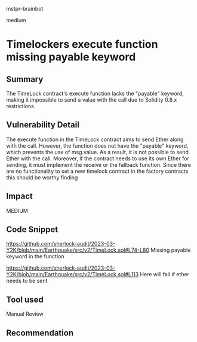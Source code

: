 mstpr-brainbot

medium

# Timelockers execute function missing payable keyword

## Summary
The TimeLock contract's execute function lacks the "payable" keyword, making it impossible to send a value with the call due to Solidity 0.8.x restrictions. 
## Vulnerability Detail
The execute function in the TimeLock contract aims to send Ether along with the call. However, the function does not have the "payable" keyword, which prevents the use of msg.value. As a result, it is not possible to send Ether with the call. Moreover, if the contract needs to use its own Ether for sending, it must implement the receive or the fallback function. Since there are no functionality to set a new timelock contract in the factory contracts this should be worthy finding
## Impact
MEDIUM
## Code Snippet
https://github.com/sherlock-audit/2023-03-Y2K/blob/main/Earthquake/src/v2/TimeLock.sol#L74-L80
Missing payable keyword in the function

https://github.com/sherlock-audit/2023-03-Y2K/blob/main/Earthquake/src/v2/TimeLock.sol#L113
Here will fail if ether needs to be sent
## Tool used

Manual Review

## Recommendation
